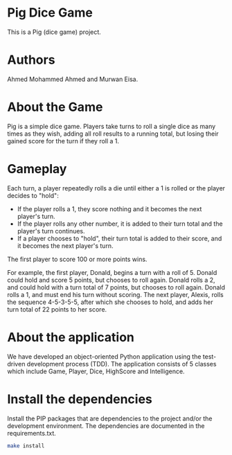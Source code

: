 # Pig Dice Game

This is a Pig (dice game) project.

# Authors

Ahmed Mohammed Ahmed and Murwan Eisa.

# About the Game

Pig is a simple dice game. Players take turns to roll a single dice as many times as they wish, adding all roll results to a running total, but losing their gained score for the turn if they roll a 1.

# Gameplay

Each turn, a player repeatedly rolls a die until either a 1 is rolled or the player decides to "hold":

- If the player rolls a 1, they score nothing and it becomes the next player's turn.
- If the player rolls any other number, it is added to their turn total and the player's turn continues.
- If a player chooses to "hold", their turn total is added to their score, and it becomes the next player's turn.

The first player to score 100 or more points wins.

For example, the first player, Donald, begins a turn with a roll of 5. Donald could hold and score 5 points, but chooses to roll again. Donald rolls a 2, and could hold with a turn total of 7 points, but chooses to roll again. Donald rolls a 1, and must end his turn without scoring. The next player, Alexis, rolls the sequence 4-5-3-5-5, after which she chooses to hold, and adds her turn total of 22 points to her score.

# About the application

We have developed an object-oriented Python application using the test-driven development process (TDD). The application consists of 5 classes which include Game, Player, Dice, HighScore and Intelligence.

# Install the dependencies

Install the PIP packages that are dependencies to the project and/or the development environment. The dependencies are documented in the requirements.txt.

```bash
make install
```
